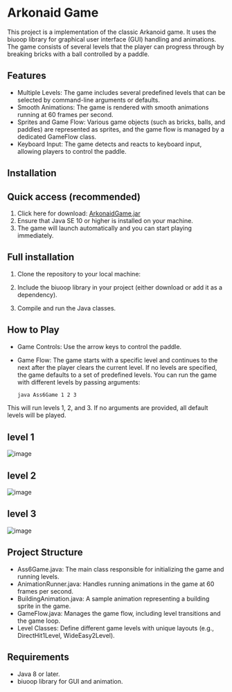 # Arkonaid Game
This project is a implementation of the classic Arkanoid game. It uses the biuoop library for graphical user interface (GUI) handling and animations. The game consists of several levels that the player can progress through by breaking bricks with a ball controlled by a paddle.

## Features
- Multiple Levels: The game includes several predefined levels that can be selected by command-line arguments or defaults.
- Smooth Animations: The game is rendered with smooth animations running at 60 frames per second.
- Sprites and Game Flow: Various game objects (such as bricks, balls, and paddles) are represented as sprites, and the game flow is managed by a dedicated GameFlow class.
- Keyboard Input: The game detects and reacts to keyboard input, allowing players to control the paddle.




## Installation
## Quick access (recommended)
1. Click here for download: [ArkonaidGame.jar](https://github.com/Avrhambi/Arkanoid_Game/raw/refs/heads/main/ArkonaidGame.jar) 
2. Ensure that Java SE 10 or higher is installed on your machine.
3. The game will launch automatically and you can start playing immediately.

## Full installation
1. Clone the repository to your local machine:

2. Include the biuoop library in your project (either download or add it as a dependency).

3. Compile and run the Java classes.

##  How to Play
- Game Controls: Use the arrow keys to control the paddle.

- Game Flow: The game starts with a specific level and continues to the next after the player clears the current level. 
  If no levels are specified, the game defaults to a set of predefined levels.
   You can run the game with different levels by passing arguments:
   ```bash
   java Ass6Game 1 2 3

This will run levels 1, 2, and 3. If no arguments are provided, all default levels will be played.

## level 1
![image](https://github.com/user-attachments/assets/1d247f0b-28ef-4988-adf3-16a5226f2af6)

## level 2
![image](https://github.com/user-attachments/assets/a3e8c57c-21ba-4cd0-b8c9-b8e4c2813537)

## level 3 
![image](https://github.com/user-attachments/assets/53d8d495-94ed-44d3-af43-9c23f757e59e)





## Project Structure
- Ass6Game.java: The main class responsible for initializing the game and running levels.
- AnimationRunner.java: Handles running animations in the game at 60 frames per second.
- BuildingAnimation.java: A sample animation representing a building sprite in the game.
- GameFlow.java: Manages the game flow, including level transitions and the game loop.
- Level Classes: Define different game levels with unique layouts (e.g., DirectHit1Level, WideEasy2Level).

## Requirements
- Java 8 or later.
- biuoop library for GUI and animation.
